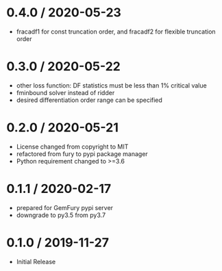 # 0.4.0 / 2020-05-23

   * fracadf1 for const truncation order, and 
     fracadf2 for flexible truncation order 

# 0.3.0 / 2020-05-22

   * other loss function: DF statistics must be less than 1% critical value
   * fminbound solver instead of ridder
   * desired differentiation order range can be specified

# 0.2.0 / 2020-05-21

   * License changed from copyright to MIT
   * refactored from fury to pypi package manager
   * Python requirement changed to >=3.6

# 0.1.1 / 2020-02-17

   * prepared for GemFury pypi server
   * downgrade to py3.5 from py3.7

# 0.1.0 / 2019-11-27

  * Initial Release

